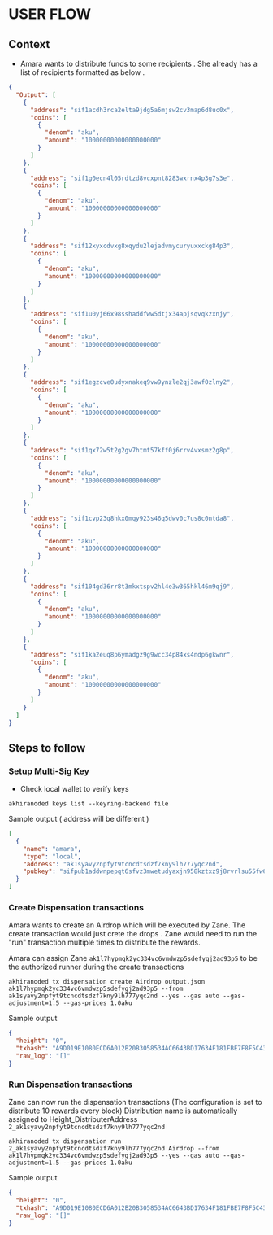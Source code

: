 # USER FLOW 
## Context 
- Amara wants to distribute funds to some recipients . She already has a list of recipients formatted as below .
```json
{
  "Output": [
    {
      "address": "sif1acdh3rca2elta9jdg5a6mjsw2cv3map6d8uc0x",
      "coins": [
        {
          "denom": "aku",
          "amount": "10000000000000000000"
        }
      ]
    },
    {
      "address": "sif1g0ecn4l05rdtzd8vcxpnt8283wxrnx4p3g7s3e",
      "coins": [
        {
          "denom": "aku",
          "amount": "10000000000000000000"
        }
      ]
    },
    {
      "address": "sif12xyxcdvxg8xqydu2lejadvmycuryuxxckg84p3",
      "coins": [
        {
          "denom": "aku",
          "amount": "10000000000000000000"
        }
      ]
    },
    {
      "address": "sif1u0yj66x98sshaddfww5dtjx34apjsqvqkzxnjy",
      "coins": [
        {
          "denom": "aku",
          "amount": "10000000000000000000"
        }
      ]
    },
    {
      "address": "sif1egzcve0udyxnakeq9vw9ynzle2qj3awf0zlny2",
      "coins": [
        {
          "denom": "aku",
          "amount": "10000000000000000000"
        }
      ]
    },
    {
      "address": "sif1qx72w5t2g2gv7htmt57kff0j6rrv4vxsmz2g8p",
      "coins": [
        {
          "denom": "aku",
          "amount": "10000000000000000000"
        }
      ]
    },
    {
      "address": "sif1cvp23q8hkx0mqy923s46q5dwv0c7us8c0ntda8",
      "coins": [
        {
          "denom": "aku",
          "amount": "10000000000000000000"
        }
      ]
    },
    {
      "address": "sif104gd36rr8t3mkxtspv2hl4e3w365hkl46m9qj9",
      "coins": [
        {
          "denom": "aku",
          "amount": "10000000000000000000"
        }
      ]
    },
    {
      "address": "sif1ka2euq8p6ymadgz9g9wcc34p84xs4ndp6gkwnr",
      "coins": [
        {
          "denom": "aku",
          "amount": "10000000000000000000"
        }
      ]
    }
  ]
}
```

## Steps to follow 
### Setup Multi-Sig Key

- Check local wallet to verify keys 
```shell
akhiranoded keys list --keyring-backend file
```
Sample output ( address will be different )
```json
[
  {
    "name": "amara",
    "type": "local",
    "address": "ak1syavy2npfyt9tcncdtsdzf7kny9lh777yqc2nd",
    "pubkey": "sifpub1addwnpepqt6sfvz3mwetudyaxjn958kztxz9j8rvrlsu55fw6fjkjyac2s9z5sc8npe"
  }
]
```
### Create Dispensation transactions
Amara wants to create an Airdrop which will be executed by Zane. The create transaction would just crete the drops . Zane would need to run the "run" transaction multiple times to distribute the rewards.

Amara can assign Zane `ak1l7hypmqk2yc334vc6vmdwzp5sdefygj2ad93p5` to be the authorized runner during the create transactions
```shell
akhiranoded tx dispensation create Airdrop output.json ak1l7hypmqk2yc334vc6vmdwzp5sdefygj2ad93p5 --from ak1syavy2npfyt9tcncdtsdzf7kny9lh777yqc2nd --yes --gas auto --gas-adjustment=1.5 --gas-prices 1.0aku
```
Sample output
```json
{
  "height": "0",
  "txhash": "A9D019E1080ECD6A012B20B3058534AC6643BD17634F181FBE7F8F5C43B94D8E",
  "raw_log": "[]"
}
```

### Run Dispensation transactions
Zane can now run the dispensation transactions (The configuration is set to distribute 10 rewards every block)
Distribution name is automatically assigned to Height_DistributerAddress `2_ak1syavy2npfyt9tcncdtsdzf7kny9lh777yqc2nd`
```shell
akhiranoded tx dispensation run 2_ak1syavy2npfyt9tcncdtsdzf7kny9lh777yqc2nd Airdrop --from ak1l7hypmqk2yc334vc6vmdwzp5sdefygj2ad93p5 --yes --gas auto --gas-adjustment=1.5 --gas-prices 1.0aku
```
Sample output
```json
{
  "height": "0",
  "txhash": "A9D019E1080ECD6A012B20B3058534AC6643BD17634F181FBE7F8F5C43B94D8E",
  "raw_log": "[]"
}
```
